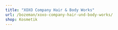 ```yaml
---
title: "XOXO Company Hair & Body Works"
url: /bozeman/xoxo-company-hair-und-body-works/
shop: Kosmetik
---
```

